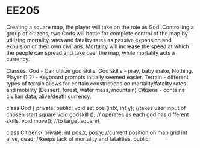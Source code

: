 # EE205
Creating a square map, the player will take on the role as God. Controlling a group of citizens, two Gods will battle for complete control of the map by utilizing mortality rates and fatality rates as passive expansion and expulsion of their own civilians. Mortality will increase the speed at which the people can spread and take over the map, while mortality acts a currency.

Classes:
God - Can utilize god skills.
God skills - pray, baby make, Nothing.  
Player (1,2) - Keyboard prompts initially seemed easier.
Terrain - different types of terrain allows for certain constrictions on mortality/fatality rates and mobility (Dessert, forest, water mass, mountain)
Citizens - contains civilian data, alive/death currency.

class God {
private:
public:
void set pos (intx, int y); //takes user input of chosen start square
void godskill (); // operates as each god has different skills.
void move(); //to target square}

class Citizens{
private:
int pos.x, pos.y; //current position on map grid
int alive, dead; //keeps tack of mortality and fatalities.
public:
